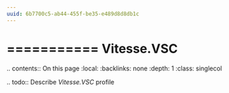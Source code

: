 ```yaml
---
uuid: 6b7700c5-ab44-455f-be35-e489d8d8db1c
---
```



===========
Vitesse.VSC
===========

.. contents:: On this page
    :local:
    :backlinks: none
    :depth: 1
    :class: singlecol

.. todo::
    Describe *Vitesse.VSC* profile

